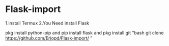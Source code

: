 # Flask-import
1.install Termux
2.You Need install Flask

pkg install python-pip
and
pip install flask
and
pkg install git
"bash
git clone https://github.com/Eriopd/Flask-import/
"

